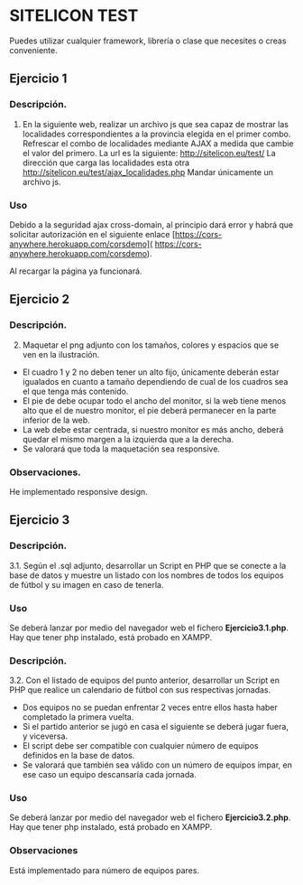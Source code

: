 # SITELICON TEST


Puedes utilizar cualquier framework, librería o clase que necesites o creas conveniente.  

## Ejercicio 1

### Descripción.
1. En la siguiente web, realizar un archivo js que sea capaz de mostrar las localidades correspondientes a la provincia elegida en el primer combo. Refrescar el combo de localidades mediante AJAX a medida que cambie el valor del primero. 
La url es la siguiente: 
http://sitelicon.eu/test/ 
La dirección que carga las localidades esta otra 
http://sitelicon.eu/test/ajax_localidades.php
Mandar únicamente un archivo js.

### Uso

Debido a la seguridad ajax cross-domain, al principio dará error y habrá que solicitar autorización en el siguiente enlace [https://cors-anywhere.herokuapp.com/corsdemo]( https://cors-anywhere.herokuapp.com/corsdemo). 

Al recargar la página ya funcionará.

## Ejercicio 2

### Descripción.
2. Maquetar el png adjunto con los tamaños, colores y espacios que se ven en la ilustración.

- El cuadro 1 y 2 no deben tener un alto fijo, únicamente deberán estar igualados en cuanto a tamaño dependiendo de cual de los cuadros sea el que tenga más contenido.
- El pie de debe ocupar todo el ancho del monitor, si la web tiene menos alto que el de nuestro monitor, el pie deberá permanecer en la parte inferior de la web.
- La web debe estar centrada, si nuestro monitor es más ancho, deberá quedar el mismo margen a la izquierda que a la derecha.
- Se valorará que toda la maquetación sea responsive.

### Observaciones.

He implementado responsive design.


## Ejercicio 3

### Descripción.

3.1. Según el .sql adjunto, desarrollar un Script en PHP que se conecte a la base de datos y muestre un listado con los nombres de todos los equipos de fútbol y su imagen en caso de tenerla.

### Uso

Se deberá lanzar por medio del navegador web el fichero **Ejercicio3.1.php**. Hay que tener php instalado, está probado en XAMPP.

### Descripción.

3.2. Con el listado de equipos del punto anterior, desarrollar un Script en PHP que realice un calendario de fútbol con sus respectivas jornadas.

- Dos equipos no se puedan enfrentar 2 veces entre ellos hasta haber completado la primera vuelta.
- Si el partido anterior se jugó en casa el siguiente se deberá jugar fuera, y viceversa.
- El script debe ser compatible con cualquier número de equipos definidos en la base de datos.
- Se valorará que también sea válido con un número de equipos impar, en ese caso un equipo descansaría cada jornada.

### Uso

Se deberá lanzar por medio del navegador web el fichero **Ejercicio3.2.php**. Hay que tener php instalado, está probado en XAMPP.

### Observaciones

Está implementado para número de equipos pares.
